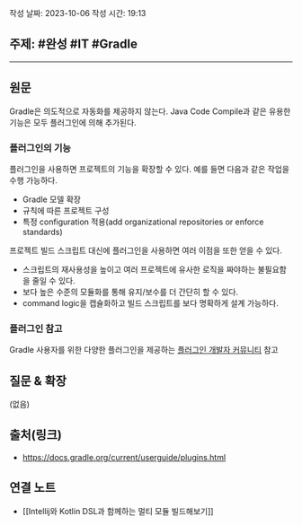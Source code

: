 작성 날짜: 2023-10-06
작성 시간: 19:13

## 주제: #완성  #IT #Gradle

----
## 원문

Gradle은 의도적으로 자동화를 제공하지 않는다.  Java Code Compile과 같은 유용한 기능은 모두 플러그인에 의해 추가된다. 

### 플러그인의 기능

플러그인을 사용하면 프로젝트의 기능을 확장할 수 있다. 예를 들면 다음과 같은 작업을 수행 가능하다.

- Gradle 모델 확장
- 규칙에 따른 프로젝트 구성
- 특정 configuration 적용(add organizational repositories or enforce standards)

프로젝트 빌드 스크립트 대신에 플러그인을 사용하면 여러 이점을 또한 얻을 수 있다.

- 스크립트의 재사용성을 높이고 여러 프로젝트에 유사한 로직을 짜야하는 불필요함을 줄일 수 있다.
- 보다 높은 수준의 모듈화를 통해 유지/보수를 더 간단히 할 수 있다.
- command logic을 캡슐화하고 빌드 스크립트를 보다 명확하게 설계 가능하다.


### 플러그인 참고

Gradle 사용자를 위한 다양한 플러그인을 제공하는 [플러그인 개발자 커뮤니티](https://plugins.gradle.org/?_gl=1*px7vbx*_ga*MTk1ODI1ODcyMy4xNjk2NDk2MDgx*_ga_7W7NC6YNPT*MTY5NzQ1NTUwNC42LjEuMTY5NzQ2MDA5Mi4yOC4wLjA.) 참고



## 질문 & 확장

(없음)

## 출처(링크)
- https://docs.gradle.org/current/userguide/plugins.html

## 연결 노트
- [[Intellij와 Kotlin DSL과 함께하는 멀티 모듈 빌드해보기]]










